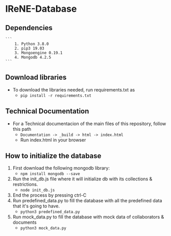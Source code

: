 # IReNE-Database

## Dependencies
    ```
        1. Python 3.8.0
        2. pip3 19.03
        3. Mongoengine 0.19.1
        4. Mongodb 4.2.5
    ```
## Download libraries
- To download the libraries needed, run requirements.txt as
    - `pip install -r requirements.txt` 

## Technical Documentation
- For a Technical documentacion of the main files of this repository, follow this path
    - `Documentation -> _build -> html -> index.html`
    - Run index.html in your browser

## How to initialize the database

1. First download the following mongodb library:
    - `npm install mongodb --save`
2. Run the init_db.js file where it will initialize db with its collections & restrictions.
    - `node init_db.js`
3. End the process by pressing ctrl-C
4. Run predefined_data.py to fill the database with all the predefined data that it's going to have.
    - `python3 predefined_data.py`
5. Run mock_data.py to fill the database with mock data of collaborators & documents
    - `python3 mock_data.py`
